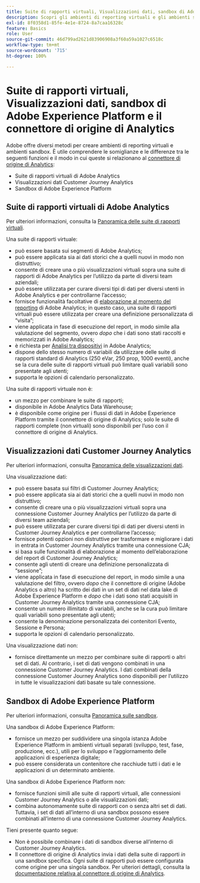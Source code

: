 ```yaml
---
title: Suite di rapporti virtuali, Visualizzazioni dati, sandbox di Adobe Experience Platform e il connettore di origine di Analytics
description: Scopri gli ambienti di reporting virtuali e gli ambienti sandbox.
exl-id: 8f0358d1-85fe-4e1e-8724-8a7caa16328c
feature: Basics
role: User
source-git-commit: 46d799ad2621d83906908a3f60a59a1027c6518c
workflow-type: tm+mt
source-wordcount: '715'
ht-degree: 100%

---
```


# Suite di rapporti virtuali, Visualizzazioni dati, sandbox di Adobe Experience Platform e il connettore di origine di Analytics

Adobe offre diversi metodi per creare ambienti di reporting virtuali e ambienti sandbox. È utile comprendere le somiglianze e le differenze tra le seguenti funzioni e il modo in cui queste si relazionano al [connettore di origine di Analytics](https://experienceleague.adobe.com/docs/experience-platform/sources/ui-tutorials/create/adobe-applications/analytics.html?lang=it):

* Suite di rapporti virtuali di Adobe Analytics
* Visualizzazioni dati Customer Journey Analytics
* Sandbox di Adobe Experience Platform

## Suite di rapporti virtuali di Adobe Analytics

Per ulteriori informazioni, consulta la [Panoramica delle suite di rapporti virtuali](https://experienceleague.adobe.com/docs/analytics/components/virtual-report-suites/vrs-about.html?lang=it). 

Una suite di rapporti virtuale:

* può essere basata sui segmenti di Adobe Analytics;
* può essere applicata sia ai dati storici che a quelli nuovi in modo non distruttivo;
* consente di creare una o più visualizzazioni virtuali sopra una suite di rapporti di Adobe Analytics per l’utilizzo da parte di diversi team aziendali;
* può essere utilizzata per curare diversi tipi di dati per diversi utenti in Adobe Analytics e per controllarne l’accesso;
* fornisce funzionalità facoltative di [elaborazione al momento del reporting](https://experienceleague.adobe.com/docs/analytics/components/virtual-report-suites/vrs-report-time-processing.html?lang=it) di Adobe Analytics; in questo caso, una suite di rapporti virtuali può essere utilizzata per creare una definizione personalizzata di “visita”;
* viene applicata in fase di esecuzione del report, in modo simile alla valutazione del segmento, ovvero _dopo_ che i dati sono stati raccolti e memorizzati in Adobe Analytics;
* è richiesta per [Analisi tra dispositivi](https://experienceleague.adobe.com/docs/analytics/components/cda/overview.html?lang=it) in Adobe Analytics;
* dispone dello stesso numero di variabili da utilizzare delle suite di rapporti standard di Analytics (250 eVar, 250 prop, 1000 eventi), anche se la cura delle suite di rapporti virtuali può limitare quali variabili sono presentate agli utenti;
* supporta le opzioni di calendario personalizzato.

Una suite di rapporti virtuale non è:

* un mezzo per combinare le suite di rapporti;
* disponibile in Adobe Analytics Data Warehouse;
* è disponibile come origine per i flussi di dati in Adobe Experience Platform tramite il connettore di origine di Analytics; solo le suite di rapporti complete (non virtuali) sono disponibili per l’uso con il connettore di origine di Analytics.


## Visualizzazioni dati Customer Journey Analytics

Per ulteriori informazioni, consulta [Panoramica delle visualizzazioni dati](https://experienceleague.adobe.com/docs/analytics-platform/using/cja-dataviews/data-views.html?lang=it).

Una visualizzazione dati:

* può essere basata sui filtri di Customer Journey Analytics;
* può essere applicata sia ai dati storici che a quelli nuovi in modo non distruttivo;
* consente di creare una o più visualizzazioni virtuali sopra una connessione Customer Journey Analytics per l’utilizzo da parte di diversi team aziendali;
* può essere utilizzata per curare diversi tipi di dati per diversi utenti in Customer Journey Analytics e per controllarne l’accesso;
* fornisce potenti opzioni non distruttive per trasformare e migliorare i dati in entrata in Customer Journey Analytics tramite una connessione CJA;
* si basa sulle funzionalità di elaborazione al momento dell’elaborazione del report di Customer Journey Analytics;
* consente agli utenti di creare una definizione personalizzata di “sessione”;
* viene applicata in fase di esecuzione del report, in modo simile a una valutazione del filtro, ovvero _dopo_ che il connettore di origine (Adobe Analytics o altro) ha scritto dei dati in un set di dati nel data lake di Adobe Experience Platform e _dopo_ che i dati sono stati acquisiti in Customer Journey Analytics tramite una connessione CJA;
* consente un numero illimitato di variabili, anche se la cura può limitare quali variabili sono presentate agli utenti;
* consente la denominazione personalizzata dei contenitori Evento, Sessione e Persona;
* supporta le opzioni di calendario personalizzato.

Una visualizzazione dati non:

* fornisce direttamente un mezzo per combinare suite di rapporti o altri set di dati. Al contrario, i set di dati vengono combinati in una connessione Customer Journey Analytics. I dati combinati della connessione Customer Journey Analytics sono disponibili per l’utilizzo in tutte le visualizzazioni dati basate su tale connessione.

## Sandbox di Adobe Experience Platform

Per ulteriori informazioni, consulta [Panoramica sulle sandbox](https://experienceleague.adobe.com/docs/experience-platform/sandbox/home.html?lang=it).

Una sandbox di Adobe Experience Platform:

* fornisce un mezzo per suddividere una singola istanza Adobe Experience Platform in ambienti virtuali separati (sviluppo, test, fase, produzione, ecc.), utili per lo sviluppo e l’aggiornamento delle applicazioni di esperienza digitale;
* può essere considerata un contenitore che racchiude tutti i dati e le applicazioni di un determinato ambiente.

Una sandbox di Adobe Experience Platform non:

* fornisce funzioni simili alle suite di rapporti virtuali, alle connessioni Customer Journey Analytics o alle visualizzazioni dati;
* combina autonomamente suite di rapporti con o senza altri set di dati. Tuttavia, i set di dati all’interno di una sandbox possono essere combinati all’interno di una connessione Customer Journey Analytics.

Tieni presente quanto segue:

* Non è possibile combinare i dati di sandbox diverse all’interno di Customer Journey Analytics.
* Il connettore di origine di Analytics invia i dati della suite di rapporti _in_ una sandbox specifica. Ogni suite di rapporti può essere configurata come origine per una singola sandbox. Per ulteriori dettagli, consulta la [documentazione relativa al connettore di origine di Analytics](https://experienceleague.adobe.com/docs/experience-platform/sources/ui-tutorials/create/adobe-applications/analytics.html?lang=it).
